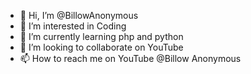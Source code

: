 - 👋 Hi, I’m @BillowAnonymous
- 👀 I’m interested in Coding
- 🌱 I’m currently learning php and python
- 💞️ I’m looking to collaborate on YouTube
- 📫 How to reach me on YouTube @Billow Anonymous 

<!---
BillowAnonymous/BillowAnonymous is a ✨ special ✨ repository because its `README.md` (this file) appears on your GitHub profile.
You can click the Preview link to take a look at your changes.
--->
